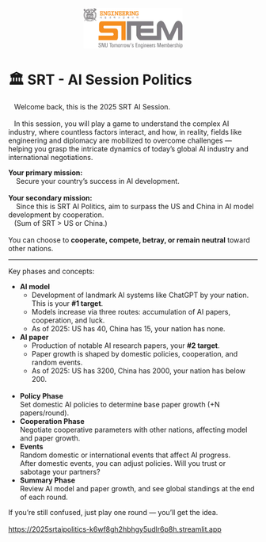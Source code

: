 
<p align="center">
  <img src="images/logo-stem.webp" width="200">
</p>

# 🏛️ SRT - AI Session Politics

&nbsp;&nbsp;&nbsp;Welcome back, this is the 2025 SRT AI Session. 
<br><br>
&nbsp;&nbsp;&nbsp;In this session, you will play a game to understand the complex AI industry, where countless factors interact, and how, in reality, fields like engineering and diplomacy are mobilized to overcome challenges — helping you grasp the intricate dynamics of today’s global AI industry and international negotiations. 

<div class='big-caption'>
    <span class='important-line'><b>Your primary mission:</b><br></span> &nbsp;&nbsp;&nbsp; Secure your country’s success in AI development.
    <br><br>
    <span class='important-line'><b>Your secondary mission:</b><br></span> &nbsp;&nbsp;&nbsp; Since this is SRT AI Politics, aim to surpass the US and China in AI model development by cooperation. <br> &nbsp;&nbsp;&nbsp;(Sum of SRT &gt; US or China.)
    <br><br>
    You can choose to <b>cooperate, compete, betray, or remain neutral</b> toward other nations.
    <hr>
    <span class='important-line'>Key phases and concepts:</span>
    <ul>
        <li><b>AI model</b> 
            <ul>
                <li>Development of landmark AI systems like </b>ChatGPT</b> by your nation. This is your <b>#1 target</b>. </li>
                <li>Models increase via three routes: accumulation of AI papers, cooperation, and luck.</li>
                <li>As of 2025: US has 40, China has 15, your nation has none.</li>
            </ul> 
        <li><b>AI paper</b> 
            <ul>
                <li>Production of notable AI research papers, your <b>#2 target</b>. </li>
                <li>Paper growth is shaped by domestic policies, cooperation, and random events.</li>
                <li>As of 2025: US has 3200, China has 2000, your nation has below 200.</li>
            </ul>         
        <br>
        <li><b>Policy Phase</b> <br>Set domestic AI policies to determine base paper growth (+N papers/round).</li>
        <li><b>Cooperation Phase</b> <br> Negotiate cooperative parameters with other nations, affecting model and paper growth.</li>
        <li><b>Events</b><br> Random domestic or international events that affect AI progress.<br>
                        After domestic events, you can adjust policies. Will you trust or sabotage your partners?</li>
        <li><b>Summary Phase</b><br> Review AI model and paper growth, and see global standings at the end of each round.</li>
    </ul>
</div>


If you’re still confused, just play one round — you’ll get the idea.
<br><br>
https://2025srtaipolitics-k6wf8gh2hbhgy5udlr6p8h.streamlit.app
